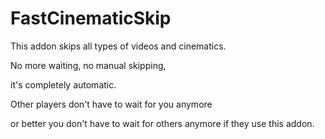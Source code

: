 # FastCinematicSkip
 
This addon skips all types of videos and cinematics.

No more waiting, no manual skipping,

it's completely automatic.

Other players don't have to wait for you anymore

or better you don't have to wait for others anymore if they use this addon.
